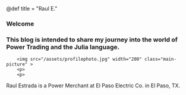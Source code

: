 @def title = "Raul E."

### Welcome
### This blog is intended to share my journey into the world of Power Trading and the Julia language.

~~~
    <img src="/assets/profilephoto.jpg" width="200" class="main-picture" >
    <p>
    <p>
~~~

Raul Estrada is a Power Merchant at El Paso Electric Co. in El Paso, TX.